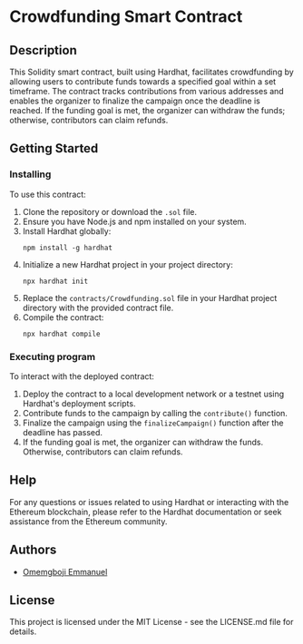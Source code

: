 # Crowdfunding Smart Contract

## Description

This Solidity smart contract, built using Hardhat, facilitates crowdfunding by allowing users to contribute funds towards a specified goal within a set timeframe. The contract tracks contributions from various addresses and enables the organizer to finalize the campaign once the deadline is reached. If the funding goal is met, the organizer can withdraw the funds; otherwise, contributors can claim refunds.

## Getting Started

### Installing

To use this contract:

1. Clone the repository or download the `.sol` file.
2. Ensure you have Node.js and npm installed on your system.
3. Install Hardhat globally:
   ```
   npm install -g hardhat
   ```
4. Initialize a new Hardhat project in your project directory:
   ```
   npx hardhat init
   ```
5. Replace the `contracts/Crowdfunding.sol` file in your Hardhat project directory with the provided contract file.
6. Compile the contract:
   ```
   npx hardhat compile
   ```

### Executing program

To interact with the deployed contract:

1. Deploy the contract to a local development network or a testnet using Hardhat's deployment scripts.
2. Contribute funds to the campaign by calling the `contribute()` function.
3. Finalize the campaign using the `finalizeCampaign()` function after the deadline has passed.
4. If the funding goal is met, the organizer can withdraw the funds. Otherwise, contributors can claim refunds.

## Help

For any questions or issues related to using Hardhat or interacting with the Ethereum blockchain, please refer to the Hardhat documentation or seek assistance from the Ethereum community.

## Authors

- [Omemgboji Emmanuel](mailto:emmanuelomemgboji@gmail.com)

## License

This project is licensed under the MIT License - see the LICENSE.md file for details.